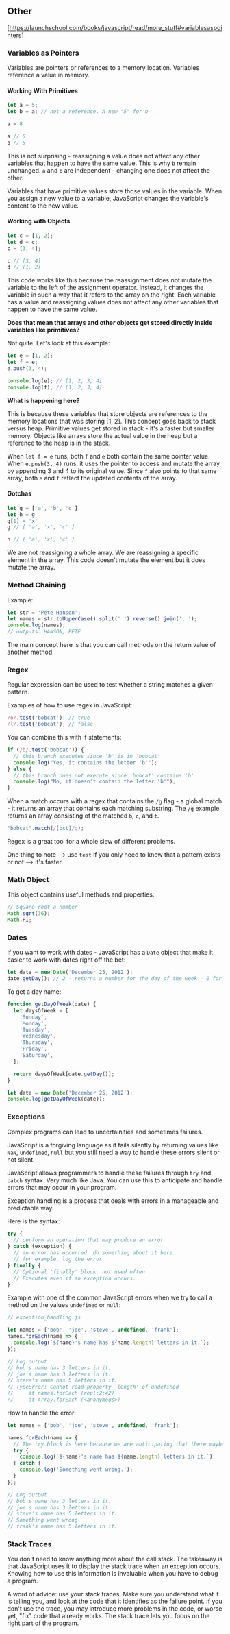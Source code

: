 
## Other

[https://launchschool.com/books/javascript/read/more_stuff#variablesaspointers]

### Variables as Pointers

Variables are pointers or references to a memory location. Variables reference a value in memory.

#### Working With Primitives

```javascript
let a = 5;
let b = a; // not a reference. A new "5" for b

a = 8

a // 8
b // 5
```

This is not surprising - reassigning a value does not affect any other variables that happen to have the same value. This is why `b` remain unchanged. `a` and `b` are independent - changing one does not affect the other.

Variables that have primitive values store those values in the variable. When you assign a new value to a variable, JavaScript changes the variable's content to the new value. 

#### Working with Objects

```javascript
let c = [1, 2];
let d = c;
c = [3, 4];

c // [3, 4]
d // [1, 2]
```

This code works like this because the reassignment does not mutate the variable to the left of the assignment operator. Instead, it changes the variable in such a way that it refers to the array on the right. Each variable has a value and reassigning values does not affect any other variables that happen to have the same value. 

**Does that mean that arrays and other objects get stored directly inside variables like primitives?**

Not quite. Let's look at this example:

```javascript
let e = [1, 2];
let f = e;
e.push(3, 4);

console.log(e); // [1, 2, 3, 4]
console.log(f); // [1, 2, 3, 4]
```

**What is happening here?**

This is because these variables that store objects are references to the memory locations that was storing [1, 2]. This concept goes back to stack versus heap. Primitive values get stored in stack - it's a faster but smaller memory. Objects like arrays store the actual value in the heap but a reference to the heap is in the stack. 

When `let f = e` runs, both `f` and `e` both contain the same pointer value. When `e.push(3, 4)` runs, it uses the pointer to access and mutate the array by appending 3 and 4 to its original value. Since `f` also points to that same array, both `e` and `f` reflect the updated contents of the array. 

#### Gotchas

```javascript
let g = ['a', 'b', 'c']
let h = g
g[1] = 'x'
g // [ 'a', 'x', 'c' ]

h // [ 'a', 'x', 'c' ]
```
We are not reassigning a whole array. We are reassigning a specific element in the array. This code doesn't mutate the element but it does mutate the array. 


### Method Chaining

Example:

```javascript
let str = 'Pete Hanson';
let names = str.toUpperCase().split(' ').reverse().join(', ');
console.log(names);
// outputs: HANSON, PETE
```

The main concept here is that you can call methods on the return value of another method. 

### Regex

Regular expression can be used to test whether a string matches a given pattern.

Examples of how to use regex in JavaScript:

```javascript
/o/.test('bobcat'); // true
/l/.test('bobcat'); // false
```

You can combine this with if statements:

```javascript
if (/b/.test('bobcat')) {
  // this branch executes since 'b' is in 'bobcat'
  console.log("Yes, it contains the letter 'b'");
} else {
  // this branch does not execute since 'bobcat' contains 'b'
  console.log("No, it doesn't contain the letter 'b'");
}
```

When a match occurs with a regex that contains the `/g` flag - a global match - it returns an array that contains each matching substring. The `/g` example returns an array consisting of the matched `b`, `c`, and `t`.

```javascript
"bobcat".match(/[bct]/g);
```

Regex is a great tool for a whole slew of different problems.

One thing to note --> use `test` if you only need to know that a pattern exists or not --> it's faster.

### Math Object

This object contains useful methods and properties:

```javascript
// Square root a number
Math.sqrt(36);
Math.PI;
```

### Dates

If you want to work with dates - JavaScript has a `Date` object that make it easier to work with dates right off the bet:

```javascript
let date = new Date('December 25, 2012');
date.getDay(); // 2 - returns a number for the day of the week - 0 for Sunday
```

To get a day name:

```javascript
function getDayOfWeek(date) {
  let daysOfWeek = [
    'Sunday',
    'Monday',
    'Tuesday',
    'Wednesday',
    'Thursday',
    'Friday',
    'Saturday',
  ];

  return daysOfWeek[date.getDay()];
}

let date = new Date('December 25, 2012');
console.log(getDayOfWeek(date));
```

### Exceptions

Complex programs can lead to uncertainities and sometimes failures. 

JavaScript is a forgiving language as it fails silently by returning values like `NaN`, `undefined`, `null` but you still need a way to handle these errors slient or not silent. 

JavaScript allows programmers to handle these failures through `try` and `catch` syntax. Very much like Java. You can use this to anticipate and handle errors that may occur in your program.

Exception handling is a process that deals with errors in a manageable and predictable way. 

Here is the syntax:

```javascript
try {
  // perform an operation that may produce an error
} catch (exception) {
  // an error has occurred. do something about it here.
  // for example, log the error
} finally {
  // Optional 'finally' block; not used often
  // Executes even if an exception occurs.
}
```

Example with one of the common JavaScript errors when we try to call a method on the values `undefined` or `null`:

```javascript
// exception_handling.js

let names = ['bob', 'joe', 'steve', undefined, 'frank'];
names.forEach(name => {
  console.log(`${name}'s name has ${name.length} letters in it.`);
});

// Log output
// bob's name has 3 letters in it.
// joe's name has 3 letters in it.
// steve's name has 5 letters in it.
// TypeError: Cannot read property 'length' of undefined
//     at names.forEach (repl:2:42)
//     at Array.forEach (<anonymous>)
```

How to handle the error:

```javascript
let names = ['bob', 'joe', 'steve', undefined, 'frank'];

names.forEach(name => {
  // The try block is here because we are anticipating that there maybe bad data in the names data.
  try {
    console.log(`${name}'s name has ${name.length} letters in it.`);
  } catch {
    console.log('Something went wrong.');
  }
});

// Log output
// bob's name has 3 letters in it.
// joe's name has 3 letters in it.
// steve's name has 5 letters in it.
// Something went wrong
// frank's name has 5 letters in it.
```

### Stack Traces

You don't need to know anything more about the call stack. The takeaway is that JavaScript uses it to display the stack trace when an exception occurs. Knowing how to use this information is invaluable when you have to debug a program.

A word of advice: use your stack traces. Make sure you understand what it is telling you, and look at the code that it identifies as the failure point. If you don't use the trace, you may introduce more problems in the code, or worse yet, "fix" code that already works. The stack trace lets you focus on the right part of the program.